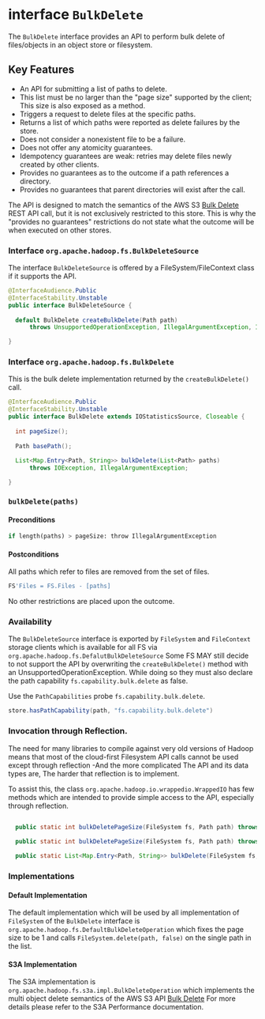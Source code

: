 <!---
  Licensed under the Apache License, Version 2.0 (the "License");
  you may not use this file except in compliance with the License.
  You may obtain a copy of the License at

   http://www.apache.org/licenses/LICENSE-2.0

  Unless required by applicable law or agreed to in writing, software
  distributed under the License is distributed on an "AS IS" BASIS,
  WITHOUT WARRANTIES OR CONDITIONS OF ANY KIND, either express or implied.
  See the License for the specific language governing permissions and
  limitations under the License. See accompanying LICENSE file.
-->

# <a name="BulkDelete"></a> interface `BulkDelete`

<!-- MACRO{toc|fromDepth=1|toDepth=2} -->

The `BulkDelete` interface provides an API to perform bulk delete of files/objects
in an object store or filesystem.

## Key Features

* An API for submitting a list of paths to delete.
* This list must be no larger than the "page size" supported by the client; This size is also exposed as a method.
* Triggers a request to delete files at the specific paths.
* Returns a list of which paths were reported as delete failures by the store.
* Does not consider a nonexistent file to be a failure.
* Does not offer any atomicity guarantees.
* Idempotency guarantees are weak: retries may delete files newly created by other clients.
* Provides no guarantees as to the outcome if a path references a directory.
* Provides no guarantees that parent directories will exist after the call.


The API is designed to match the semantics of the AWS S3 [Bulk Delete](https://docs.aws.amazon.com/AmazonS3/latest/API/API_DeleteObjects.html) REST API call, but it is not
exclusively restricted to this store. This is why the "provides no guarantees"
restrictions do not state what the outcome will be when executed on other stores.

### Interface `org.apache.hadoop.fs.BulkDeleteSource`

The interface `BulkDeleteSource` is offered by a FileSystem/FileContext class if
it supports the API.

```java
@InterfaceAudience.Public
@InterfaceStability.Unstable
public interface BulkDeleteSource {
    
  default BulkDelete createBulkDelete(Path path)
      throws UnsupportedOperationException, IllegalArgumentException, IOException;

}

```

### Interface `org.apache.hadoop.fs.BulkDelete`

This is the bulk delete implementation returned by the `createBulkDelete()` call.

```java
@InterfaceAudience.Public
@InterfaceStability.Unstable
public interface BulkDelete extends IOStatisticsSource, Closeable {
    
  int pageSize();
  
  Path basePath();
  
  List<Map.Entry<Path, String>> bulkDelete(List<Path> paths)
      throws IOException, IllegalArgumentException;

}

```

### `bulkDelete(paths)`

#### Preconditions

```python
if length(paths) > pageSize: throw IllegalArgumentException
```

#### Postconditions

All paths which refer to files are removed from the set of files.
```python
FS'Files = FS.Files - [paths]
```

No other restrictions are placed upon the outcome.


### Availability

The `BulkDeleteSource` interface is exported by `FileSystem` and `FileContext` storage clients
which is available for all FS via `org.apache.hadoop.fs.DefalutBulkDeleteSource` 
Some FS MAY still decide to not support the API by overwriting the `createBulkDelete()` method
with an UnsupportedOperationException. While doing so they must also declare the path 
capability `fs.capability.bulk.delete` as false.

Use the `PathCapabilities` probe `fs.capability.bulk.delete`.

```java
store.hasPathCapability(path, "fs.capability.bulk.delete")
```

### Invocation through Reflection.

The need for many libraries to compile against very old versions of Hadoop
means that most of the cloud-first Filesystem API calls cannot be used except
through reflection -And the more complicated The API and its data types are,
The harder that reflection is to implement.

To assist this, the class `org.apache.hadoop.io.wrappedio.WrappedIO` has few methods
which are intended to provide simple access to the API, especially
through reflection.

```java

  public static int bulkDeletePageSize(FileSystem fs, Path path) throws IOException;
  
  public static int bulkDeletePageSize(FileSystem fs, Path path) throws IOException;

  public static List<Map.Entry<Path, String>> bulkDelete(FileSystem fs, Path base, Collection<Path> paths);
```

### Implementations

#### Default Implementation

The default implementation which will be used by all implementation of `FileSystem` of the
`BulkDelete` interface is `org.apache.hadoop.fs.DefaultBulkDeleteOperation` which fixes the page
size to be 1 and calls `FileSystem.delete(path, false)` on the single path in the list.


#### S3A Implementation
The S3A implementation is `org.apache.hadoop.fs.s3a.impl.BulkDeleteOperation` which implements the 
multi object delete semantics of the AWS S3 API [Bulk Delete](https://docs.aws.amazon.com/AmazonS3/latest/API/API_DeleteObjects.html)
For more details please refer to the S3A Performance documentation.